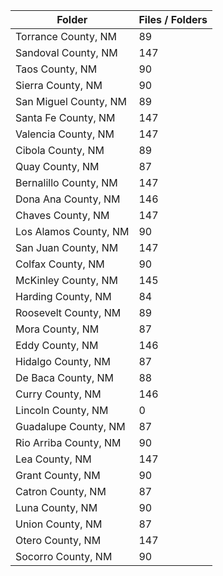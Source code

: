 | Folder                |   Files / Folders |
|-----------------------|-------------------|
| Torrance County, NM   |                89 |
| Sandoval County, NM   |               147 |
| Taos County, NM       |                90 |
| Sierra County, NM     |                90 |
| San Miguel County, NM |                89 |
| Santa Fe County, NM   |               147 |
| Valencia County, NM   |               147 |
| Cibola County, NM     |                89 |
| Quay County, NM       |                87 |
| Bernalillo County, NM |               147 |
| Dona Ana County, NM   |               146 |
| Chaves County, NM     |               147 |
| Los Alamos County, NM |                90 |
| San Juan County, NM   |               147 |
| Colfax County, NM     |                90 |
| McKinley County, NM   |               145 |
| Harding County, NM    |                84 |
| Roosevelt County, NM  |                89 |
| Mora County, NM       |                87 |
| Eddy County, NM       |               146 |
| Hidalgo County, NM    |                87 |
| De Baca County, NM    |                88 |
| Curry County, NM      |               146 |
| Lincoln County, NM    |                 0 |
| Guadalupe County, NM  |                87 |
| Rio Arriba County, NM |                90 |
| Lea County, NM        |               147 |
| Grant County, NM      |                90 |
| Catron County, NM     |                87 |
| Luna County, NM       |                90 |
| Union County, NM      |                87 |
| Otero County, NM      |               147 |
| Socorro County, NM    |                90 |